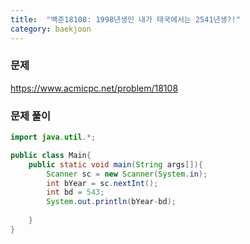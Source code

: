 ```yaml
---
title:  "백준18108: 1998년생인 내가 태국에서는 2541년생?!"
category: baekjoon
---
```




### 문제

https://www.acmicpc.net/problem/18108



### 문제 풀이

```java
import java.util.*;

public class Main{
	public static void main(String args[]){
		Scanner sc = new Scanner(System.in);
        int bYear = sc.nextInt();
        int bd = 543;
       	System.out.println(bYear-bd);
		
	}
}
```

